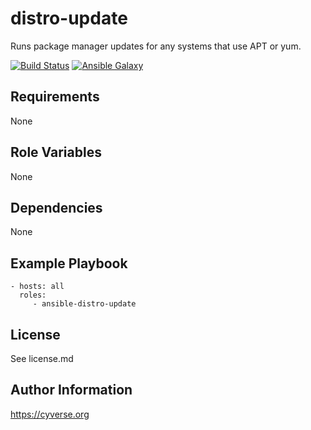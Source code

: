 distro-update
=========

Runs package manager updates for any systems that use APT or yum.

[![Build Status](https://travis-ci.org/CyVerse-Ansible/ansible-distro-update.svg?branch=master)](https://travis-ci.org/CyVerse-Ansible/ansible-distro-update)
[![Ansible Galaxy](https://img.shields.io/badge/ansible--galaxy-irods--icommands-blue.svg)](https://galaxy.ansible.com/CyVerse-Ansible/distro-update/)


Requirements
------------

None

Role Variables
--------------

None

Dependencies
------------

None

Example Playbook
----------------

    - hosts: all
      roles:
         - ansible-distro-update

License
-------

See license.md

Author Information
------------------

https://cyverse.org

